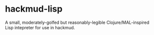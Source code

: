# hackmud-lisp
A small, moderately-golfed but reasonably-legible Clojure/MAL-inspired Lisp intepreter for use in hackmud.

